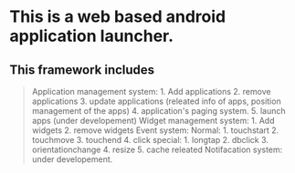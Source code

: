 This is a web based android application launcher.
==============
This framework includes 
--------------
>Application management system:
	1. Add applications
	2. remove applications
	3. update applications (releated info of apps, position management of the apps) 
	4. application's paging system.
	5. launch apps (under developement)
>Widget management system:
	1. Add widgets
	2. remove widgets
>Event system:
	Normal:
		1. touchstart
		2. touchmove
		3. touchend
		4. click
	special:
		1. longtap
		2. dbclick
		3. orientationchange
		4. resize
		5. cache releated
>Notifacation system:
	under developement.

